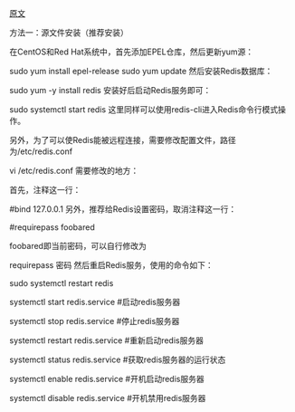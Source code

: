 [原文](https://zhuanlan.zhihu.com/p/34527270)

方法一：源文件安装（推荐安装）

在CentOS和Red Hat系统中，首先添加EPEL仓库，然后更新yum源：

sudo yum install epel-release
sudo yum update
然后安装Redis数据库：

sudo yum -y install redis
安装好后启动Redis服务即可：

sudo systemctl start redis
这里同样可以使用redis-cli进入Redis命令行模式操作。

另外，为了可以使Redis能被远程连接，需要修改配置文件，路径为/etc/redis.conf

vi /etc/redis.conf
需要修改的地方：

首先，注释这一行：

#bind 127.0.0.1
另外，推荐给Redis设置密码，取消注释这一行：

#requirepass foobared

foobared即当前密码，可以自行修改为

requirepass 密码
然后重启Redis服务，使用的命令如下：

sudo systemctl restart redis


systemctl start redis.service #启动redis服务器

systemctl stop redis.service #停止redis服务器

systemctl restart redis.service #重新启动redis服务器

systemctl status redis.service #获取redis服务器的运行状态

systemctl enable redis.service #开机启动redis服务器

systemctl disable redis.service #开机禁用redis服务器
